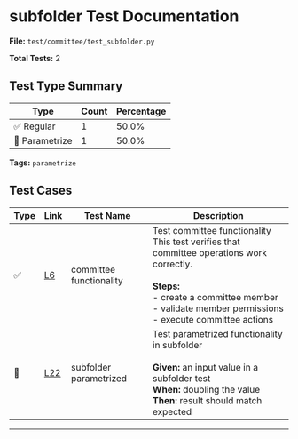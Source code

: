 # subfolder Test Documentation

**File:** `test/committee/test_subfolder.py`

**Total Tests:** 2

## Test Type Summary

| Type | Count | Percentage |
|------|--------|------------|
| ✅ Regular | 1 | 50.0% |
| 🔢 Parametrize | 1 | 50.0% |

**Tags:** `parametrize`

## Test Cases

| Type | Link | Test Name | Description |
|------|------|-----------|-------------|
| ✅ | [L6](https://github.com/username/tsdoc-test-docs/blob/main/src/test/committee/test_subfolder.py#L6) | committee functionality | Test committee functionality<br>This test verifies that committee operations work correctly.<br><br>**Steps:**<br>- create a committee member<br>- validate member permissions<br>- execute committee actions |
| 🔢 | [L22](https://github.com/username/tsdoc-test-docs/blob/main/src/test/committee/test_subfolder.py#L22) | subfolder parametrized | Test parametrized functionality in subfolder<br><br>**Given:** an input value in a subfolder test<br>**When:** doubling the value<br>**Then:** result should match expected |

---
